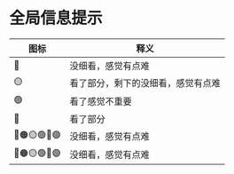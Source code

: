 # 全局信息提示

| 图标   | 释义                               |
| ------ | ---------------------------------- |
| 🔴      | 没细看，感觉有点难                 |
| 🟡      | 看了部分，剩下的没细看，感觉有点难 |
| 🟢      | 看了感觉不重要                     |
| 🔵      | 看了部分                           |
| 🔴🟠🟡🟢🔵🟣 | 没细看，感觉有点难                 |
| 🔴🟠🟡🟢🔵🟣 | 没细看，感觉有点难                 |